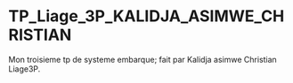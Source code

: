 # TP_Liage_3P_KALIDJA_ASIMWE_CHRISTIAN
Mon troisieme tp de systeme embarque; fait par  Kalidja asimwe   Christian Liage3P. 
